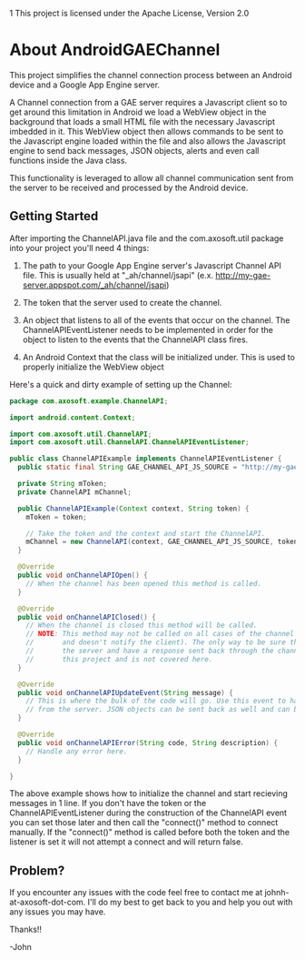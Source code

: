 1
This project is licensed under the Apache License, Version 2.0

About AndroidGAEChannel
=======================

This project simplifies the channel connection process between an Android device and a Google App Engine server.

A Channel connection from a GAE server requires a Javascript client so to get around this limitation in Android we load a WebView object in the background that loads a small HTML file with the necessary Javascript imbedded in it. This WebView object then allows commands to be sent to the Javascript engine loaded within the file and also allows the Javascript engine to send back messages, JSON objects, alerts and even call functions inside the Java class.

This functionality is leveraged to allow all channel communication sent from the server to be received and processed by the Android device. 

Getting Started
---------------

After importing the ChannelAPI.java file and the com.axosoft.util package into your project you'll need 4 things:

1. The path to your Google App Engine server's Javascript Channel API file. This is usually held at "_ah/channel/jsapi" (e.x. http://my-gae-server.appspot.com/_ah/channel/jsapi)

2. The token that the server used to create the channel. 

3. An object that listens to all of the events that occur on the channel. The ChannelAPIEventListener needs to be implemented in order for the object to listen to the events that the ChannelAPI class fires.

4. An Android Context that the class will be initialized under. This is used to properly initialize the WebView object

Here's a quick and dirty example of setting up the Channel:

```java
package com.axosoft.example.ChannelAPI;

import android.content.Context;

import com.axosoft.util.ChannelAPI;
import com.axosoft.util.ChannelAPI.ChannelAPIEventListener;

public class ChannelAPIExample implements ChannelAPIEventListener {
  public static final String GAE_CHANNEL_API_JS_SOURCE = "http://my-gae-server.appspot.com/_ah/channel/jsapi";

  private String mToken;
  private ChannelAPI mChannel;

  public ChannelAPIExample(Context context, String token) {
    mToken = token;

    // Take the token and the context and start the ChannelAPI.
    mChannel = new ChannelAPI(context, GAE_CHANNEL_API_JS_SOURCE, token, this);
  }

  @Override
  public void onChannelAPIOpen() {
    // When the channel has been opened this method is called.
  }

  @Override
  public void onChannelAPIClosed() {
    // When the channel is closed this method will be called. 
    // NOTE: This method may not be called on all cases of the channel being closed (e.x. The server closes the channel
    //       and doesn't notify the client). The only way to be sure that the channel is actually open is to ping the
    //       the server and have a response sent back through the channel. Such functionality is outside the scope of
    //       this project and is not covered here.
  }

  @Override
  public void onChannelAPIUpdateEvent(String message) {
    // This is where the bulk of the code will go. Use this event to handle all messages sent back
    // from the server. JSON objects can be sent back as well and can be processed appropriately. 
  }

  @Override
  public void onChannelAPIError(String code, String description) {
    // Handle any error here.
  }

}
```

The above example shows how to initialize the channel and start recieving messages in 1 line. If you don't have the token or the ChannelAPIEventListener during the construction of the ChannelAPI event you can set those later and then call the "connect()" method to connect manually. If the "connect()" method is called before both the token and the listener is set it will not attempt a connect and will return false.

Problem?
--------

If you encounter any issues with the code feel free to contact me at johnh-at-axosoft-dot-com. I'll do my best to get back to you and help you out with any issues you may have.

Thanks!!

-John
